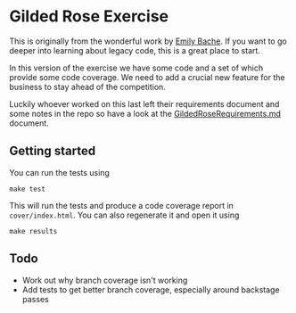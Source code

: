 # Gilded Rose Exercise

This is originally from the wonderful work by [Emily Bache](https://github.com/emilybache/GildedRose-Refactoring-Kata). If you want to go deeper into learning about legacy code, this is a great place to start.

In this version of the exercise we have some code and a set of which provide some code coverage. We need to add a crucial new feature for the business to stay ahead of the competition.

Luckily whoever worked on this last left their requirements document and some notes in the repo so have a look at the [GildedRoseRequirements.md](GildedRoseRequirements.md) document.

## Getting started

You can run the tests using
```
make test
```

This will run the tests and produce a code coverage report in `cover/index.html`. You can also regenerate it and open it using
```
make results
```

## Todo
- Work out why branch coverage isn't working
- Add tests to get better branch coverage, especially around backstage passes 
